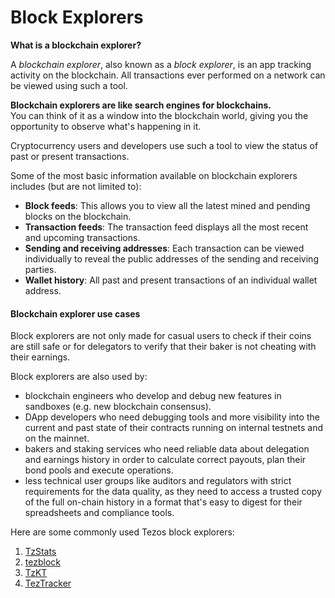 # Block Explorers

**What is a blockchain explorer?**

A _blockchain explorer_, also known as a _block explorer_, is an app tracking activity on the blockchain. All transactions ever performed on a network can be viewed using such a tool.

**Blockchain explorers are like search engines for blockchains.**  
You can think of it as a window into the blockchain world, giving you the opportunity to observe what's happening in it.

Cryptocurrency users and developers use such a tool to view the status of past or present transactions.

Some of the most basic information available on blockchain explorers includes \(but are not limited to\):

* **Block feeds**: This allows you to view all the latest mined and pending blocks on the blockchain.
* **Transaction feeds**: The transaction feed displays all the most recent and upcoming transactions.
* **Sending and receiving addresses**: Each transaction can be viewed individually to reveal the public addresses of the sending and receiving parties.
* **Wallet history**: All past and present transactions of an individual wallet address.

#### Blockchain explorer use cases

Block explorers are not only made for casual users to check if their coins are still safe or for delegators to verify that their baker is not cheating with their earnings.

Block explorers are also used by:

* blockchain engineers who develop and debug new features in sandboxes \(e.g. new blockchain consensus\).
* DApp developers who need debugging tools and more visibility into the current and past state of their contracts running on internal testnets and on the mainnet.
* bakers and staking services who need reliable data about delegation and earnings history in order to calculate correct payouts, plan their bond pools and execute operations.
* less technical user groups like auditors and regulators with strict requirements for the data quality, as they need to access a trusted copy of the full on-chain history in a format that's easy to digest for their spreadsheets and compliance tools.

Here are some commonly used Tezos block explorers:

1. [TzStats](https://tzstats.com/)
2. [tezblock](https://tezblock.io/)
3. [TzKT](https://tzkt.io/)
4. [TezTracker](https://teztracker.com/en/mainnet/)



